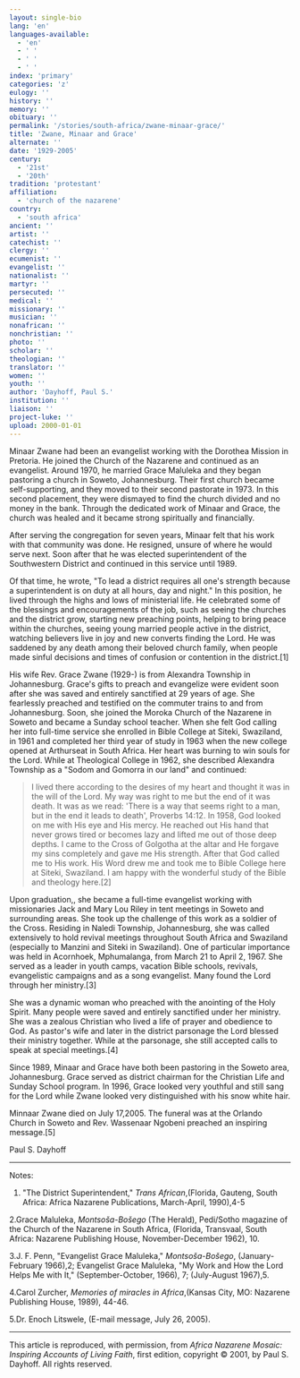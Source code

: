 ```yaml
---
layout: single-bio
lang: 'en'
languages-available:
  - 'en'
  - ' '
  - ' '
  - ' '
index: 'primary'
categories: 'z'
eulogy: ''
history: ''
memory: ''
obituary: ''
permalink: '/stories/south-africa/zwane-minaar-grace/'
title: 'Zwane, Minaar and Grace'
alternate: ''
date: '1929-2005'
century:
  - '21st'
  - '20th'
tradition: 'protestant'
affiliation:
  - 'church of the nazarene'
country:
  - 'south africa'
ancient: ''
artist: ''
catechist: ''
clergy: ''
ecumenist: ''
evangelist: ''
nationalist: ''
martyr: ''
persecuted: ''
medical: ''
missionary: ''
musician: ''
nonafrican: ''
nonchristian: ''
photo: ''
scholar: ''
theologian: ''
translator: ''
women: ''
youth: ''
author: 'Dayhoff, Paul S.'
institution: ''
liaison: ''
project-luke: ''
upload: 2000-01-01
---
```



Minaar Zwane had been an evangelist working with the Dorothea Mission in Pretoria.  He joined the Church of the Nazarene and continued as an evangelist.  Around 1970, he married Grace Maluleka and they began pastoring a church in Soweto, Johannesburg.  Their first church became self-supporting, and they moved to their second pastorate in 1973. In this second placement, they were dismayed to find the church divided and no money in the bank. Through the dedicated work of Minaar and Grace, the church was healed and it became strong spiritually and financially.

After serving the congregation for seven years, Minaar felt that his work with that community was done. He resigned, unsure of where he would serve next. Soon after that he was elected superintendent of the Southwestern District and continued in this service until 1989.

Of that time, he wrote, "To lead a district requires all one's strength because a superintendent is on duty at all hours, day and night." In this position, he lived through the highs and lows of ministerial life. He celebrated some of the blessings and encouragements of the job, such as seeing the churches and the district grow, starting new preaching points, helping to bring peace within the churches, seeing young married people active in the district, watching believers live in joy and new converts finding the Lord.  He was saddened by any death among their beloved church family, when people made sinful decisions and times of confusion or contention in the district.[1]

His wife Rev. Grace Zwane (1929-) is from Alexandra Township in Johannesburg. Grace's gifts to preach and evangelize were evident soon after she was saved and entirely sanctified at 29 years of age. She fearlessly preached and testified on the commuter trains to and from Johannesburg. Soon, she joined the Moroka Church of the Nazarene in Soweto and became a Sunday school teacher. When she felt God calling her into full-time service she enrolled in Bible College at Siteki, Swaziland, in 1961 and completed her third year of study in 1963 when the new college opened at Arthurseat in South Africa.  Her heart was burning to win souls for the Lord.  While at Theological College in 1962, she described Alexandra Township as a "Sodom and Gomorra in our land" and continued:

> I lived there according to the desires of my heart and thought it was in the will of the Lord.  My way was right to me but the end of it was death. It was as we read: 'There is a way that seems right to a man, but in the end it leads to death', Proverbs 14:12. In 1958, God looked on me with His eye and His mercy. He reached out His hand that never grows tired or becomes lazy and lifted me out of those deep depths. I came to the Cross of Golgotha at the altar and He forgave my sins completely and gave me His strength. After that God called me to His work. His Word drew me and took me to Bible College here at Siteki, Swaziland. I am happy with the wonderful study of the Bible and theology here.[2]

Upon graduation,, she became a full-time evangelist working with missionaries Jack and Mary Lou Riley in tent meetings in Soweto and surrounding areas. She took up the challenge of this work as a soldier of the Cross.  Residing in Naledi Township, Johannesburg, she was called extensively to hold revival meetings throughout South Africa and Swaziland (especially to Manzini and Siteki in Swaziland). One of particular importance was held in Acornhoek, Mphumalanga, from March 21 to April 2, 1967. She served as a leader in youth camps, vacation Bible schools, revivals, evangelistic campaigns and as a song evangelist.  Many found the Lord through her ministry.[3]

She was a dynamic woman who preached with the anointing of the Holy Spirit. Many people were saved and entirely sanctified under her ministry. She was a zealous Christian who lived a life of prayer and obedience to God. As pastor's wife and later in the district parsonage the Lord blessed their ministry together. While at the parsonage, she still accepted calls to speak at special meetings.[4]

Since 1989, Minaar and Grace have both been pastoring in the Soweto area, Johannesburg.  Grace served as district  chairman for the Christian Life and Sunday School program.  In 1996, Grace looked very youthful and still sang for the Lord while Zwane looked very distinguished with his snow white hair.

Minnaar Zwane died on July 17,2005.  The funeral was at the Orlando Church in Soweto and Rev. Wassenaar Ngobeni preached an inspiring message.[5]

Paul S. Dayhoff

---

Notes:

1. "The District Superintendent,"  *Trans African*,(Florida, Gauteng, South Africa: Africa Nazarene Publications, March-April, 1990),4-5

2.Grace Maluleka, *Montsoša-Bošego* (The Herald), Pedi/Sotho magazine of the Church of the Nazarene in South Africa, (Florida, Transvaal, South Africa: Nazarene Publishing House, November-December 1962), 10.

3.J. F. Penn, "Evangelist Grace Maluleka," *Montsoša-Bošego*, (January-February 1966),2;  Evangelist Grace Maluleka, "My Work and How the Lord Helps Me with It," (September-October, 1966), 7; (July-August 1967),5.

4.Carol Zurcher, *Memories of miracles in Africa*,(Kansas City, MO: Nazarene Publishing House, 1989), 44-46.

5.Dr. Enoch Litswele, (E-mail message, July 26, 2005).

---

This article is reproduced, with permission, from *Africa Nazarene Mosaic: Inspiring Accounts of Living Faith*, first edition, copyright &copy; 2001, by Paul S. Dayhoff.  All rights reserved.